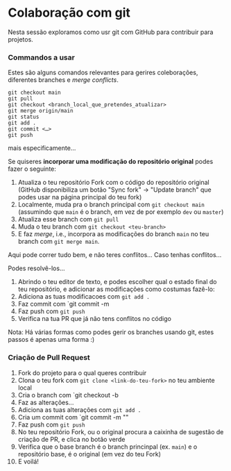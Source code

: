 # Colaboração com git

Nesta sessão exploramos como usr git com GitHub para contribuir para projetos.

### Commandos a usar

Estes são alguns comandos relevantes para gerires coleborações, diferentes branches e _merge conflicts_.
```
git checkout main
git pull
git checkout <branch_local_que_pretendes_atualizar>
git merge origin/main
git status
git add .
git commit <…>
git push
```

mais especificamente...

Se quiseres **incorporar uma modificação do repositório original** podes fazer o seguinte:
1. Atualiza o teu repositório Fork com o código do repositório original (GitHub disponibiliza um botão "Sync fork" -> "Update branch" que podes usar na página principal do teu fork)
2. Localmente, muda pra o branch principal com `git checkout main` (assumindo que `main` é o branch, em vez de por exemplo `dev` ou `master`)
3. Atualiza esse branch com `git pull`
4. Muda o teu branch com `git checkout <teu-branch>`
5. E faz _merge_, i.e., incorpora as modificações do branch `main` no teu branch com `git merge main`.

Aqui pode correr tudo bem, e não teres conflitos...
Caso tenhas conflitos...

Podes resolvê-los...
1. Abrindo o teu editor de texto, e podes escolher qual o estado final do teu repositório, e adicionar as modificações como costumas fazê-lo:
2. Adiciona as tuas modificacoes com `git add .`
3. Faz commit com `git commit -m <msg-de-resolucao>
4. Faz push com `git push`
5. Verifica na tua PR que já não tens conflitos no código





Nota: Há várias formas como podes gerir os branches usando git, estes passos é apenas uma forma :)





### Criação de Pull Request

1. Fork do projeto para o qual queres contribuir
2. Clona o teu fork com `git clone <link-do-teu-fork>` no teu ambiente local
3. Cria o branch com `git checkout -b <nome-do-branch>
4. Faz as alterações...
5. Adiciona as tuas alterações com `git add .`
6. Cria um commit com `git commit -m "<msg>"
7. Faz push com `git push`
8. No teu repositório Fork, ou o original procura a caixinha de sugestão de criação de PR, e clica no botão verde
9. Verifica que o base branch é o branch princinpal (ex. `main`) e o repositório base, é o original (em vez do teu Fork)
10. E voilá!